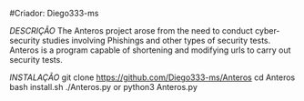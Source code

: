 #Criador: Diego333-ms

*DESCRIÇÃO*
The Anteros project arose from the need to conduct cyber-security studies involving Phishings and other types of security tests. Anteros is a program capable of shortening and modifying urls to carry out security tests.

*INSTALAÇÃO*
git clone https://github.com/Diego333-ms/Anteros
cd Anteros
bash install.sh
./Anteros.py or python3 Anteros.py
